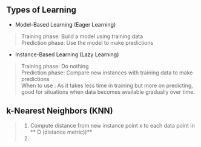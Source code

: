 ## Types of Learning  
- Model-Based Learning (Eager Learning)  
> Training phase: Build a model using training data  
> Prediction phase: Use the model to make predictions  

- Instance-Based Learning (Lazy Learning)  
> Training phase: Do nothing  
> Prediction phase: Compare new instances with training data to make predictions  
> When to use : As it takes less time in training but more on predicting, good for situations when data becomes available gradually over time.   

## k-Nearest Neighbors (KNN)

> 1. Compute distance from new instance point x to each data point in ** D (distance metric))**
> 2. 
